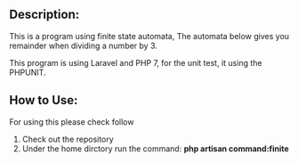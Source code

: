## Description:

This is a program using finite state automata, The automata below gives you remainder when dividing a number by 3.

This program is using Laravel and PHP 7, for the unit test, it using the PHPUNIT.


## How to Use:
For using this please check follow
<ol>
    <li>Check out the repository</li>
    <li>Under the home dirctory run the command: <b>php artisan command:finite</b>
    </li>
</ol>

